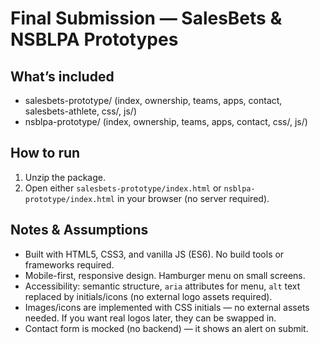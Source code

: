
Final Submission — SalesBets & NSBLPA Prototypes
===============================================

What’s included
---------------
- salesbets-prototype/  (index, ownership, teams, apps, contact, salesbets-athlete, css/, js/)
- nsblpa-prototype/    (index, ownership, teams, apps, contact, css/, js/)

How to run
----------
1. Unzip the package.
2. Open either `salesbets-prototype/index.html` or `nsblpa-prototype/index.html` in your browser (no server required).

Notes & Assumptions
-------------------
- Built with HTML5, CSS3, and vanilla JS (ES6). No build tools or frameworks required.
- Mobile-first, responsive design. Hamburger menu on small screens.
- Accessibility: semantic structure, `aria` attributes for menu, `alt` text replaced by initials/icons (no external logo assets required).
- Images/icons are implemented with CSS initials — no external assets needed. If you want real logos later, they can be swapped in.
- Contact form is mocked (no backend) — it shows an alert on submit.


